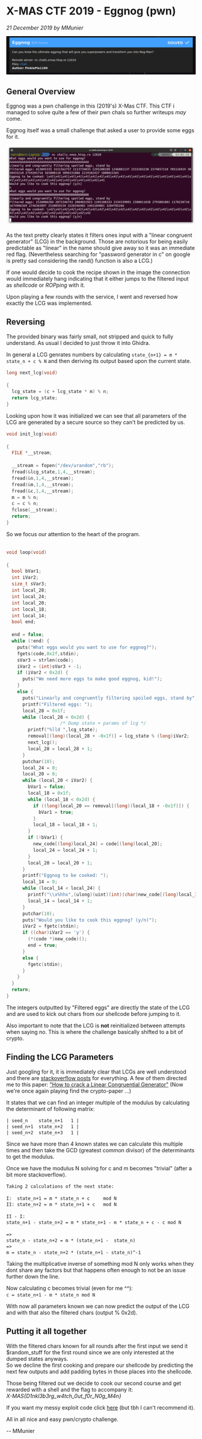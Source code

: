 # X-MAS CTF 2019 - Eggnog (pwn)

*21 December 2019 by MMunier* 

![Challenge Description](Eggnog.png)

## General Overview
Eggnog was a pwn challenge in this (2019's) X-Mas CTF.
This CTF i managed to solve quite a few of their pwn chals so further writeups *may* come.

Eggnog itself was a small challenge that asked a user to provide some eggs for it.

![Challenge Description](Eggnog-interaction.png)

As the text pretty clearly states it filters ones input with a "linear congruent generator" (LCG) in the background.
Those are notorious for being easily predictable as "linear" in the name should give away so it was an immediate red flag.
(Nevertheless searching for "password generator in c" on google is pretty sad considering the rand() function is also a LCG.)

If one would decide to cook the recipe shown in the image the connection would immediately hang indicating that it either jumps to the filtered input as *shellcode* or *ROPping* with it.

Upon playing a few rounds with the service, I went and reversed how exactly the LCG was implemented.

## Reversing

The provided binary was fairly small, not stripped and quick to fully understand. As usual I decided to just throw it into Ghidra. 

In general a LCG genrates numbers by calculating 
`state_{n+1} = m * state_n + c % N`
and then deriving its output based upon the current state.

``` c
long next_lcg(void)

{
  lcg_state = (c + lcg_state * m) % n;
  return lcg_state;
}
```


Looking upon how it was initialized we can see that all parameters of the LCG are generated by a secure source so they can't be predicted by us.

``` c
void init_lcg(void)

{
  FILE *__stream;
  
  __stream = fopen("/dev/urandom","rb");
  fread(&lcg_state,1,4,__stream);
  fread(&n,1,4,__stream);
  fread(&m,1,4,__stream);
  fread(&c,1,4,__stream);
  m = m % n;
  c = c % n;
  fclose(__stream);
  return;
}
```

So we focus our attention to the heart of the program.

``` c

void loop(void)

{
  bool bVar1;
  int iVar2;
  size_t sVar3;
  int local_28;
  int local_24;
  int local_20;
  int local_18;
  int local_14;
  bool end;
  
  end = false;
  while (!end) {
    puts("What eggs would you want to use for eggnog?");
    fgets(code,0x2f,stdin);
    sVar3 = strlen(code);
    iVar2 = (int)sVar3 + -1;
    if (iVar2 < 0x2d) {
      puts("We need more eggs to make good eggnog, kid!");
    }
    else {
      puts("Linearly and congruently filtering spoiled eggs, stand by");
      printf("Filtered eggs: ");
      local_28 = 0x1f;
      while (local_28 < 0x2d) {
                    /* Dump state + params of lcg */
        printf("%lld ",lcg_state);
        removal[(long)(local_28 + -0x1f)] = lcg_state % (long)iVar2;
        next_lcg();
        local_28 = local_28 + 1;
      }
      putchar(10);
      local_24 = 0;
      local_20 = 0;
      while (local_20 < iVar2) {
        bVar1 = false;
        local_18 = 0x1f;
        while (local_18 < 0x2d) {
          if ((long)local_20 == removal[(long)(local_18 + -0x1f)]) {
            bVar1 = true;
          }
          local_18 = local_18 + 1;
        }
        if (!bVar1) {
          new_code[(long)local_24] = code[(long)local_20];
          local_24 = local_24 + 1;
        }
        local_20 = local_20 + 1;
      }
      printf("Eggnog to be cooked: ");
      local_14 = 0;
      while (local_14 < local_24) {
        printf("\\x%hhx",(ulong)(uint)(int)(char)new_code[(long)local_14]);
        local_14 = local_14 + 1;
      }
      putchar(10);
      puts("Would you like to cook this eggnog? (y/n)");
      iVar2 = fgetc(stdin);
      if ((char)iVar2 == 'y') {
        (*(code *)new_code)();
        end = true;
      }
      else {
        fgetc(stdin);
      }
    }
  }
  return;
}
```

The integers outputted by "Filtered eggs" are directly the state of the LCG and are used to kick out chars from our shellcode before jumping to it.

Also important to note that the LCG is **not** reinitialized between attempts when saying no.
This is where the challenge basically shifted to a bit of crypto.

## Finding the LCG Parameters

Just googling for it, it is immediately clear that LCGs are well understood and there are [stackoverflow posts](https://security.stackexchange.com/questions/4268/cracking-a-linear-congruential-generator) for everything. A few of them directed me to this paper: ["How to crack a Linear Congruential Generator"](http://www.reteam.org/papers/e59.pdf) (Now we're once again playing find the crypto-paper ...)

It states that we can find an integer multiple of the modulus by calculating the determinant of following matrix:

```
| seed_n    state_n+1   1 |
| seed_n+1  state_n+2   1 |
| seed_n+2  state_n+3   1 |
```
Since we have more than 4 known states we can calculate this multiple times and then take the GCD (greatest common divisor) of the determinants to get the modulus.

Once we have the modulus N solving for c and m becomes "trivial" (after a bit more stackoverflow).

```
Taking 2 calculations of the next state:

I:  state_n+1 = m * state_n + c     mod N
II: state_n+2 = m * state_n+1 + c   mod N

II - I: 
state_n+1 - state_n+2 = m * state_n+1 - m * state_n + c - c mod N

=>
state_n - state_n+2 = m * (state_n+1 -  state_n)
=> 
m = state_n - state_n+2 * (state_n+1 - state_n)^-1 
```

Taking the multiplicative inverse of something mod N only works when they dont share any factors but that happens often enough to not be an issue further down the line.

Now calculating c becomes trivial (even for me ^^):\
`c = state_n+1 - m * state_n mod N`

With now all parameters known we can now predict the output of the LCG and with that also the filtered chars (output % 0x2d).

## Putting it all together
With the filtered chars known for all rounds after the first input we send it $random_stuff for the first round since we are only interested at the dumped states anyways.\
So we decline the first cooking and prepare our shellcode by predicting the next few outputs and add padding bytes in those places into the shellcode.

Those being filtered out we decide to cook our second course
and get rewarded with a shell and the flag to accompany it:\
*X-MAS{D1nkl3b3rg_w4tch_0ut_f0r_N0g_M4n}*

If you want my messy exploit code click [here](Eggnog_ex.py) (but tbh I can't recommend it). 

All in all nice and easy pwn/crypto challenge.

-- MMunier
